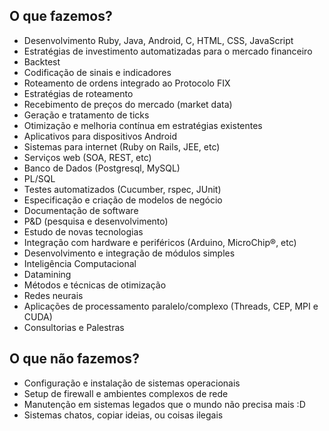## O que fazemos?

* Desenvolvimento Ruby, Java, Android, C, HTML, CSS, JavaScript
* Estratégias de investimento automatizadas para o mercado financeiro
 * Backtest
 * Codificação de sinais e indicadores
 * Roteamento de ordens integrado ao Protocolo FIX
 * Estratégias de roteamento
 * Recebimento de preços do mercado (market data)
 * Geração e tratamento de ticks
 * Otimização e melhoria contínua em estratégias existentes
* Aplicativos para dispositivos Android
* Sistemas para internet (Ruby on Rails, JEE, etc)
* Serviços web (SOA, REST, etc)
* Banco de Dados (Postgresql, MySQL)
 * PL/SQL
* Testes automatizados (Cucumber, rspec, JUnit)
* Especificação e criação de modelos de negócio
* Documentação de software
* P&D (pesquisa e desenvolvimento)
 * Estudo de novas tecnologias
* Integração com hardware e periféricos (Arduino, MicroChip®, etc)
 * Desenvolvimento e integração de módulos simples
* Inteligência Computacional
 * Datamining
 * Métodos e técnicas de otimização
 * Redes neurais
* Aplicações de processamento paralelo/complexo (Threads, CEP, MPI e CUDA)
* Consultorias e Palestras

## O que não fazemos?

* Configuração e instalação de sistemas operacionais
* Setup de firewall e ambientes complexos de rede
* Manutenção em sistemas legados que o mundo não precisa mais :D
* Sistemas chatos, copiar ideias, ou coisas ilegais

